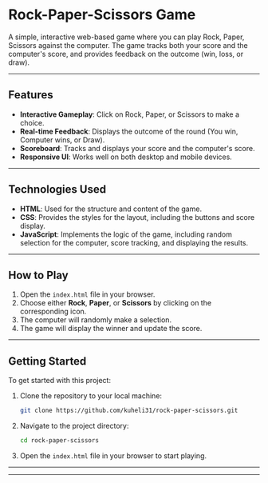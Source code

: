 # Rock-Paper-Scissors Game

A simple, interactive web-based game where you can play Rock, Paper, Scissors against the computer. The game tracks both your score and the computer's score, and provides feedback on the outcome (win, loss, or draw).

---

## Features
- **Interactive Gameplay**: Click on Rock, Paper, or Scissors to make a choice.
- **Real-time Feedback**: Displays the outcome of the round (You win, Computer wins, or Draw).
- **Scoreboard**: Tracks and displays your score and the computer's score.
- **Responsive UI**: Works well on both desktop and mobile devices.

---

## Technologies Used
- **HTML**: Used for the structure and content of the game.
- **CSS**: Provides the styles for the layout, including the buttons and score display.
- **JavaScript**: Implements the logic of the game, including random selection for the computer, score tracking, and displaying the results.

---

## How to Play
1. Open the `index.html` file in your browser.
2. Choose either **Rock**, **Paper**, or **Scissors** by clicking on the corresponding icon.
3. The computer will randomly make a selection.
4. The game will display the winner and update the score.

---

## Getting Started

To get started with this project:

1. Clone the repository to your local machine:
    ```bash
    git clone https://github.com/kuheli31/rock-paper-scissors.git
    ```
2. Navigate to the project directory:
    ```bash
    cd rock-paper-scissors
    ```
3. Open the `index.html` file in your browser to start playing.

---


---
